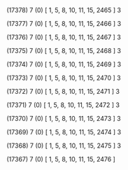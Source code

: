 (17378) 7 (0) [ 1, 5, 8, 10, 11, 15, 2465 ] 3 


(17377) 7 (0) [ 1, 5, 8, 10, 11, 15, 2466 ] 3 


(17376) 7 (0) [ 1, 5, 8, 10, 11, 15, 2467 ] 3 


(17375) 7 (0) [ 1, 5, 8, 10, 11, 15, 2468 ] 3 


(17374) 7 (0) [ 1, 5, 8, 10, 11, 15, 2469 ] 3 


(17373) 7 (0) [ 1, 5, 8, 10, 11, 15, 2470 ] 3 


(17372) 7 (0) [ 1, 5, 8, 10, 11, 15, 2471 ] 3 


(17371) 7 (0) [ 1, 5, 8, 10, 11, 15, 2472 ] 3 


(17370) 7 (0) [ 1, 5, 8, 10, 11, 15, 2473 ] 3 


(17369) 7 (0) [ 1, 5, 8, 10, 11, 15, 2474 ] 3 


(17368) 7 (0) [ 1, 5, 8, 10, 11, 15, 2475 ] 3 


(17367) 7 (0) [ 1, 5, 8, 10, 11, 15, 2476 ]  

